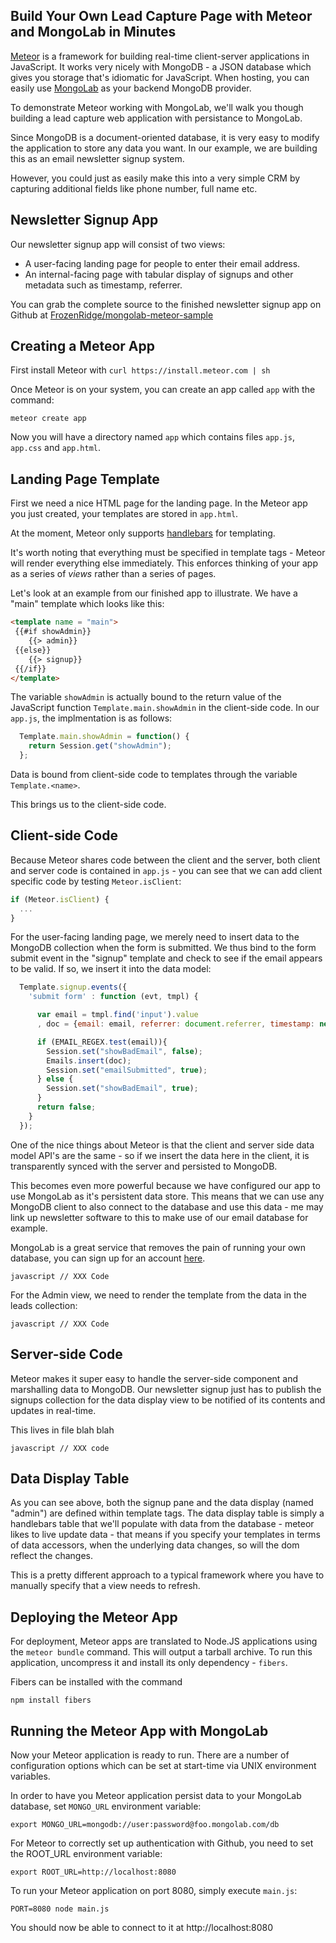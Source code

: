 ## Build Your Own Lead Capture Page with Meteor and MongoLab in Minutes

[Meteor](http://meteor.com) is a framework for building real-time client-server
applications in JavaScript. It works very nicely with MongoDB - a JSON database
which gives you storage that's idiomatic for JavaScript. When hosting, you can
easily use [MongoLab](http://mongolab.com) as your backend MongoDB provider.

To demonstrate Meteor working with MongoLab, we'll walk you though building a
lead capture web application with persistance to MongoLab.

Since MongoDB is a document-oriented database, it is very easy to modify the
application to store any data you want. In our example, we are building this as
an email newsletter signup system.

However, you could just as easily make this into a very simple CRM by capturing
additional fields like phone number, full name etc.

## Newsletter Signup App

Our newsletter signup app will consist of two views:

* A user-facing landing page for people to enter their email address.
* An internal-facing page with tabular display of signups and other metadata
  such as timestamp, referrer.

You can grab the complete source to the finished newsletter signup app on
Github at
[FrozenRidge/mongolab-meteor-sample](https://github.com/FrozenRidge/mongolab-meteor-sample)

## Creating a Meteor App

First install Meteor with `curl https://install.meteor.com | sh`

Once Meteor is on your system, you can create an app called `app` with the command:

`meteor create app`

Now you will have a directory named `app` which contains files `app.js`, `app.css` and `app.html`.

## Landing Page Template

First we need a nice HTML page for the landing page. In the Meteor app you just created, your templates are stored in `app.html`.

At the moment, Meteor only supports [handlebars](http://handlebarsjs.com) for templating.

It's worth noting that everything must be specified in template tags - Meteor
will render everything else immediately.  This enforces thinking of your app as
a series of _views_ rather than a series of pages.

Let's look at an example from our finished app to illustrate. We have a "main" template which looks like this:

```html
<template name = "main">
 {{#if showAdmin}}
    {{> admin}}
 {{else}}
    {{> signup}}
 {{/if}}
</template>
```

The variable `showAdmin` is actually bound to the return value of the
JavaScript function `Template.main.showAdmin` in the client-side code. In our
`app.js`, the implmentation is as follows:

```javascript
  Template.main.showAdmin = function() {
    return Session.get("showAdmin");
  };
```

Data is bound from client-side code to templates through the variable `Template.<name>`. 

This brings us to the client-side code.

## Client-side Code

Because Meteor shares code between the client and the server, both client and server
code is contained in `app.js` - you can see that we can add client specific code by
testing `Meteor.isClient`:

```javascript
if (Meteor.isClient) {
  ...
}
```

For the user-facing landing page, we merely need to insert data to the MongoDB
collection when the form is submitted. We thus bind to the form submit event in
the "signup" template and check to see if the email appears to be valid. If so,
we insert it into the data model:

```javascript
  Template.signup.events({
    'submit form' : function (evt, tmpl) {

      var email = tmpl.find('input').value
      , doc = {email: email, referrer: document.referrer, timestamp: new Date()}

      if (EMAIL_REGEX.test(email)){
        Session.set("showBadEmail", false);
        Emails.insert(doc);
        Session.set("emailSubmitted", true);
      } else {
        Session.set("showBadEmail", true);
      }
      return false;
    }
  });
```

One of the nice things about Meteor is that the client and server side data
model API's are the same - so if we insert the data here in the client, it is
transparently synced with the server and persisted to MongoDB.

This becomes even more powerful because we have configured our app to use MongoLab
as it's persistent data store. This means that we can use any MongoDB client to
also connect to the database and use this data - me may link up newsletter software
to this to make use of our email database for example.

MongoLab is a great service that removes the pain of running your own database,
you can sign up for an account <a href = "https://mongolab.com/signup?referrer=frozenridge">here</a>.


```javascript // XXX Code ```

For the Admin view, we need to render the template from the data in the leads
collection:

```javascript // XXX Code ```

## Server-side Code

Meteor makes it super easy to handle the server-side component and marshalling
data to MongoDB. Our newsletter signup just has to publish the signups
collection for the data display view to be notified of its contents and updates
in real-time.

This lives in file blah blah

```javascript // XXX code ```

## Data Display Table

As you can see above, both the signup pane and the data display (named "admin") are defined
within template tags. The data display table is simply a handlebars table that
we'll populate with data from the database - meteor likes to live update data -
that means if you specify your templates in terms of data accessors, when the
underlying data changes, so will the dom reflect the changes.

This is a pretty different approach to a typical framework where you have to
manually specify that a view needs to refresh.



## Deploying the Meteor App

For deployment, Meteor apps are translated to Node.JS applications using the
`meteor bundle` command. This will output a tarball archive. To run this
application, uncompress it and install its only dependency - `fibers`.

Fibers can be installed with the command

`npm install fibers`

## Running the Meteor App with MongoLab

Now your Meteor application is ready to run. There are a number of
configuration options which can be set at start-time via UNIX environment
variables. 

In order to have you Meteor application persist data to your MongoLab database,
set `MONGO_URL` environment variable:

`export MONGO_URL=mongodb://user:password@foo.mongolab.com/db`

For Meteor to correctly set up authentication with Github, you need to set the ROOT_URL environment variable:

`export ROOT_URL=http://localhost:8080`

To run your Meteor application on port 8080, simply execute `main.js`:

`PORT=8080 node main.js`

You should now be able to connect to it at http://localhost:8080
